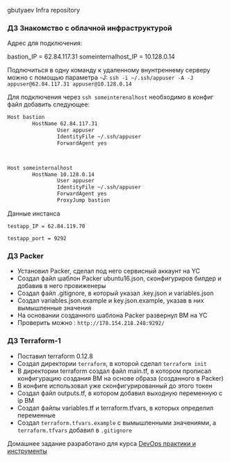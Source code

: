 
gbutyaev Infra repository

### ДЗ Знакомство с облачной инфраструктурой

Адрес для подключения:

bastion_IP = 62.84.117.31
someinternalhost_IP = 10.128.0.14

Подлючиться в одну команду к удаленному внунтреннему серверу можно с помощью параметра -J: `ssh -i ~/.ssh/appuser -A -J appuser@62.84.117.31 appuser@10.128.0.14`


Для подключения через `ssh someinterenalhost` необходимо в конфиг файл добавить следующее:

```bash
Host bastion
		HostName 62.84.117.31
                User appuser
                IdentityFile ~/.ssh/appuser
                ForwardAgent yes



Host someinternalhost
		HostName 10.128.0.14
                User appuser
                IdentityFile ~/.ssh/appuser
                ForwardAgent yes
                ProxyJump bastion


```
Данные инстанса

```
testapp_IP = 62.84.119.70

testapp_port = 9292

```

### ДЗ Packer
* Установил Packer, сделал под него сервисный аккаунт на YC
* Создал файл шаблон Packer ubuntu16.json, сконфигуриров билдер и добавив в него провиженеры
* Cоздал файл .gitignore, в который указал .key.json и variables.json
* Cоздал variables.json.example и key.json.example, указав в них вымышленные значения
* На основании созданного шаблона Packer развернул ВМ на YC
* Проверить можно : `http://178.154.218.248:9292/`




### ДЗ Terraform-1
* Поставил terraform 0.12.8
* Создал директории `terraform`, в которой сделал `terraform init`
* В директории terraform создал файл main.tf, в котором прописал конфигурацию создания ВМ на основе образа (созданного в Packer)
* В конфиге использовал уже сконфигурированный до этого токен
* Создал файл outputs.tf, в котором добавил выходную переменную с ip ВМ
* Создал файлы variables.tf и terraform.tfvars, в которых определил переменные
* Создал `terraform.tfvars.example` с вымышленными значениями, а `terraform.tfvars` добавил в `.gitignore`


Домашнее задание разработано для курса [DevOps практики и инструменты](https://otus.ru/lessons/devops-praktiki-i-instrumenty/)
